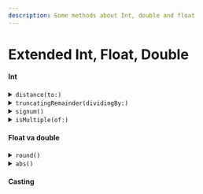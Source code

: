 ```yaml
---
description: Some methods about Int, double and float
---
```


# Extended Int, Float, Double

#### Int

<details>

<summary><code>distance(to:)</code> </summary>

2 ta integerni orasidagi farqni ko'rsatadi

```swift
// Masalan
let x = 5
let y = 10
let distance = x.distance(to: y) // farq 5
```

</details>

<details>

<summary><code>truncatingRemainder(dividingBy:)</code> </summary>

2 ta integerni bir biriga bo'lgandagi qoldiqni topadi

```swift
// Masalan
let x = 7
let y = 3
let remainder = x.truncatingRemainder(dividingBy: y) // qoldiq 1

// yoki
// x % y ham qoldiqni topadi

```

</details>

<details>

<summary><code>signum()</code> </summary>

Integerni 0 dan kichik teng yoki kattaligiga qarab -1, 0 yoki 1 ni qaytaradi

```swift
// Masalan
let x = 10
let sign = x.signum() // natija 1
```

</details>

<details>

<summary><code>isMultiple(of:)</code></summary>

&#x20;Bu orqali integer boshqa bir integerga qoldiqsiz bo'linishi yoki yoqligini bilsa bo'ladi.

```swift
// Masalan

let x = 10
let y = 5
let isMultiple = x.isMultiple(of: y) // natija true, ya'ni 10, 5 ga bo'linadi
// yoki 10, 5 ni ko'paytmalaridan iborat

```

</details>

#### Float va double

<details>

<summary><code>round()</code></summary>

Float you double sonini eng yaqin integerga yahlitlaydi

```
// Masalan
let i = 2.4
print(i.round())
// natija 2

let j = 2.7
print(j.round())
// natija 3
```

</details>

<details>

<summary><code>abs()</code></summary>

Biror sonni absolut qiymatini topish uchun foydalaniladi

```
// Masalan
let t = -4.1
print(abs(t))
// natija 4.1

```

</details>

#### Casting
